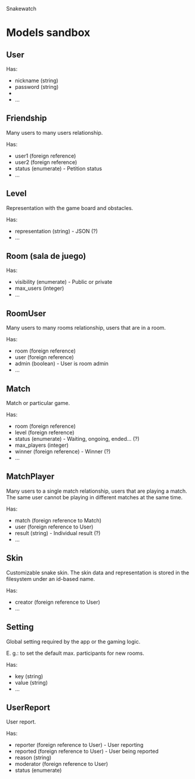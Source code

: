 Snakewatch

# Models sandbox

## User

Has:

- nickname (string)
- password (string)
- 
- ...

## Friendship

Many users to many users relationship.

Has:

- user1 (foreign reference)
- user2 (foreign reference)
- status (enumerate) - Petition status
- ...

## Level

Representation with the game board and obstacles.

Has:

- representation (string) - JSON (?)
- ...

## Room (sala de juego)

Has:

- visibility (enumerate) - Public or private
- max_users (integer)
- ...

## RoomUser

Many users to many rooms relationship, users that are in a room.

Has:

- room (foreign reference)
- user (foreign reference)
- admin (boolean) - User is room admin
- ...

## Match

Match or particular game.

Has:

- room (foreign reference)
- level (foreign reference)
- status (enumerate) - Waiting, ongoing, ended... (?)
- max_players (integer)
- winner (foreign reference) - Winner (?)
- ...

## MatchPlayer

Many users to a single match relationship, users that are playing a match. The same user cannot be playing in different matches at the same time.

Has:

- match (foreign reference to Match)
- user (foreign reference to User)
- result (string) - Individual result (?)
- ...

## Skin

Customizable snake skin. The skin data and representation is stored in the filesystem under an id-based name.

Has:

- creator (foreign reference to User)
- ...

## Setting

Global setting required by the app or the gaming logic.

E. g.: to set the default max. participants for new rooms.

Has:

- key (string)
- value (string)
- ...

## UserReport

User report.

Has:

- reporter (foreign reference to User) - User reporting
- reported (foreign reference to User) - User being reported
- reason (string)
- moderator (foreign reference to User)
- status (enumerate)